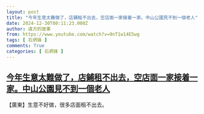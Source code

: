 ```yaml
---
layout: post
title: "今年生意太難做了，店鋪租不出去，空店面一家接着一家。中山公園見不到一個老人"
date: 2024-12-30T00:11:23.000Z
author: 遠方的故事
from: https://www.youtube.com/watch?v=9nT1w14E5wg
tags: [ 石炳锋 ]
comments: True
categories: [ 石炳锋 ]
---
```

<!--1735517483000-->
[今年生意太難做了，店鋪租不出去，空店面一家接着一家。中山公園見不到一個老人](https://www.youtube.com/watch?v=9nT1w14E5wg)
------

<div>
【廣東】生意不好做，很多店面租不出去。
</div>
